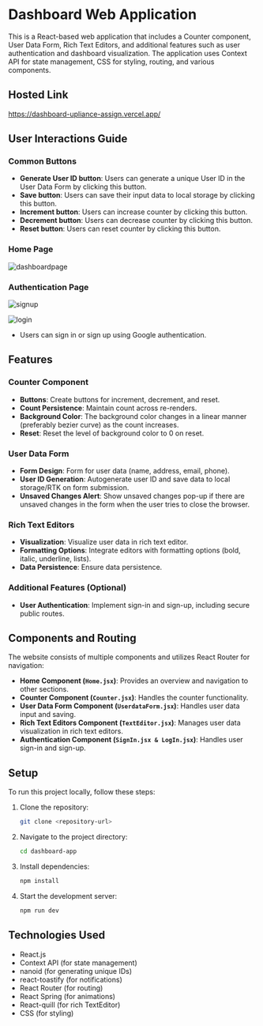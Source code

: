 # Dashboard Web Application

This is a React-based web application that includes a Counter component, User Data Form, Rich Text Editors, and additional features such as user authentication and dashboard visualization. The application uses Context API for state management, CSS for styling, routing, and various components.

## Hosted Link
https://dashboard-upliance-assign.vercel.app/

## User Interactions Guide

### Common Buttons
- **Generate User ID button**: Users can generate a unique User ID in the User Data Form by clicking this button.
- **Save button**: Users can save their input data to local storage by clicking this button.
- **Increment button**: Users can increase counter by clicking this button.
- **Decrement button**: Users can decrease counter by clicking this button.
- **Reset button**: Users can reset counter by clicking this button.

### Home Page
![dashboardpage](https://github.com/mansi2020/dashboard_upliance_assign/assets/57188328/94bc6be4-c493-4235-b331-4b580835129d)


### Authentication Page
![signup](https://github.com/mansi2020/dashboard_upliance_assign/assets/57188328/d0971b1c-cb8c-443e-ae9d-366d84497e9a)

![login](https://github.com/mansi2020/dashboard_upliance_assign/assets/57188328/66b2c090-b677-4c22-a23e-c4bb591a05dc)

- Users can sign in or sign up using Google authentication.



## Features

### Counter Component
- **Buttons**: Create buttons for increment, decrement, and reset.
- **Count Persistence**: Maintain count across re-renders.
- **Background Color**: The background color changes in a linear manner (preferably bezier curve) as the count increases.
- **Reset**: Reset the level of background color to 0 on reset.

### User Data Form
- **Form Design**: Form for user data (name, address, email, phone).
- **User ID Generation**: Autogenerate user ID and save data to local storage/RTK on form submission.
- **Unsaved Changes Alert**: Show unsaved changes pop-up if there are unsaved changes in the form when the user tries to close the browser.

### Rich Text Editors
- **Visualization**: Visualize user data in rich text editor.
- **Formatting Options**: Integrate editors with formatting options (bold, italic, underline, lists).
- **Data Persistence**: Ensure data persistence.

### Additional Features (Optional)
- **User Authentication**: Implement sign-in and sign-up, including secure public routes.


## Components and Routing

The website consists of multiple components and utilizes React Router for navigation:

- **Home Component (`Home.jsx`)**: Provides an overview and navigation to other sections.
- **Counter Component (`Counter.jsx`)**: Handles the counter functionality.
- **User Data Form Component (`UserdataForm.jsx`)**: Handles user data input and saving.
- **Rich Text Editors Component (`TextEditor.jsx`)**: Manages user data visualization in rich text editors.
- **Authentication Component (`SignIn.jsx & LogIn.jsx`)**: Handles user sign-in and sign-up.


## Setup

To run this project locally, follow these steps:

1. Clone the repository:
    ```bash
    git clone <repository-url>
    ```
2. Navigate to the project directory:
    ```bash
    cd dashboard-app
    ```
3. Install dependencies:
    ```bash
    npm install
    ```
4. Start the development server:
    ```bash
    npm run dev
    ```

## Technologies Used

- React.js
- Context API (for state management)
- nanoid (for generating unique IDs)
- react-toastify (for notifications)
- React Router (for routing)
- React Spring (for animations)
- React-quill (for rich TextEditor)
- CSS (for styling)
